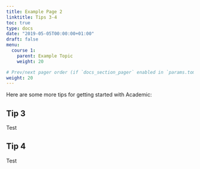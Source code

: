 ```yaml
---
title: Example Page 2
linktitle: Tips 3-4
toc: true
type: docs
date: "2019-05-05T00:00:00+01:00"
draft: false
menu:
  course 1:
    parent: Example Topic
    weight: 20

# Prev/next pager order (if `docs_section_pager` enabled in `params.toml`)
weight: 20
---
```


Here are some more tips for getting started with Academic:

## Tip 3

Test

## Tip 4

Test
